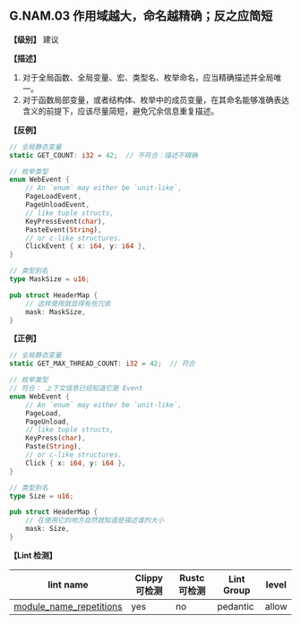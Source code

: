 ## G.NAM.03 作用域越大，命名越精确；反之应简短

**【级别】** 建议

**【描述】**

1. 对于全局函数、全局变量、宏、类型名、枚举命名，应当精确描述并全局唯一。
2. 对于函数局部变量，或者结构体、枚举中的成员变量，在其命名能够准确表达含义的前提下，应该尽量简短，避免冗余信息重复描述。

**【反例】**

```rust
// 全局静态变量
static GET_COUNT: i32 = 42;  // 不符合：描述不精确

// 枚举类型
enum WebEvent {
    // An `enum` may either be `unit-like`,
    PageLoadEvent,
    PageUnloadEvent,
    // like tuple structs,
    KeyPressEvent(char),
    PasteEvent(String),
    // or c-like structures.
    ClickEvent { x: i64, y: i64 },
}

// 类型别名
type MaskSize = u16; 

pub struct HeaderMap {
    // 这样使用就显得有些冗余
    mask: MaskSize,
}
```

**【正例】**

```rust
// 全局静态变量
static GET_MAX_THREAD_COUNT: i32 = 42;  // 符合

// 枚举类型
// 符合： 上下文信息已经知道它是 Event
enum WebEvent {
    // An `enum` may either be `unit-like`,
    PageLoad,
    PageUnload,
    // like tuple structs,
    KeyPress(char),
    Paste(String),
    // or c-like structures.
    Click { x: i64, y: i64 },
}

// 类型别名
type Size = u16; 

pub struct HeaderMap {
    // 在使用它的地方自然就知道是描述谁的大小
    mask: Size,
}

```


**【Lint 检测】**

| lint name                                                    | Clippy 可检测 | Rustc 可检测 | Lint Group | level |
| ------------------------------------------------------------ | ------------- | ------------ | ---------- | ----- |
| [module_name_repetitions](https://rust-lang.github.io/rust-clippy/master/#module_name_repetitions) | yes           | no           | pedantic   | allow |
